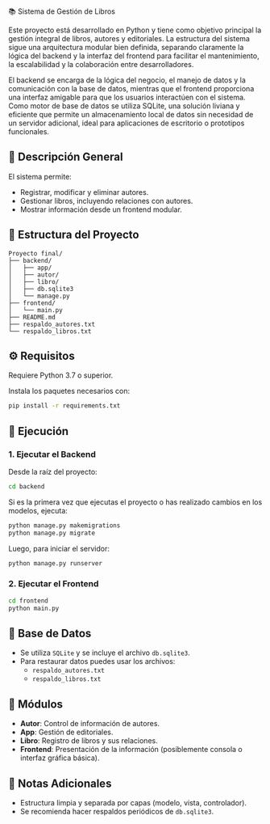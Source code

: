  📚 Sistema de Gestión de Libros

Este proyecto está desarrollado en Python y tiene como objetivo principal la gestión integral de libros, autores y editoriales. La estructura del sistema sigue una arquitectura modular bien definida, separando claramente la lógica del backend y la interfaz del frontend para facilitar el mantenimiento, la escalabilidad y la colaboración entre desarrolladores.

El backend se encarga de la lógica del negocio, el manejo de datos y la comunicación con la base de datos, mientras que el frontend proporciona una interfaz amigable para que los usuarios interactúen con el sistema. Como motor de base de datos se utiliza SQLite, una solución liviana y eficiente que permite un almacenamiento local de datos sin necesidad de un servidor adicional, ideal para aplicaciones de escritorio o prototipos funcionales.


## 🧾 Descripción General

El sistema permite:

- Registrar, modificar y eliminar autores.
- Gestionar libros, incluyendo relaciones con autores.
- Mostrar información desde un frontend modular.

## 📁 Estructura del Proyecto

```
Proyecto final/
├── backend/
│   ├── app/
│   ├── autor/
│   ├── libro/
│   ├── db.sqlite3
│   └── manage.py
├── frontend/
│   └── main.py
├── README.md
├── respaldo_autores.txt
└── respaldo_libros.txt
```

## ⚙️ Requisitos

Requiere Python 3.7 o superior.

Instala los paquetes necesarios con:

```bash
pip install -r requirements.txt
```

## 🚀 Ejecución

### 1. Ejecutar el Backend

Desde la raíz del proyecto:

```bash
cd backend
```

Si es la primera vez que ejecutas el proyecto o has realizado cambios en los modelos, ejecuta:

```bash
python manage.py makemigrations
python manage.py migrate
```

Luego, para iniciar el servidor:

```bash
python manage.py runserver
```

### 2. Ejecutar el Frontend

```bash
cd frontend
python main.py
```

## 💾 Base de Datos

- Se utiliza `SQLite` y se incluye el archivo `db.sqlite3`.
- Para restaurar datos puedes usar los archivos:
  - `respaldo_autores.txt`
  - `respaldo_libros.txt`

## 🧩 Módulos

- **Autor**: Control de información de autores.
- **App**: Gestión de editoriales.
- **Libro**: Registro de libros y sus relaciones.
- **Frontend**: Presentación de la información (posiblemente consola o interfaz gráfica básica).

## 📌 Notas Adicionales

- Estructura limpia y separada por capas (modelo, vista, controlador).
- Se recomienda hacer respaldos periódicos de `db.sqlite3`.





